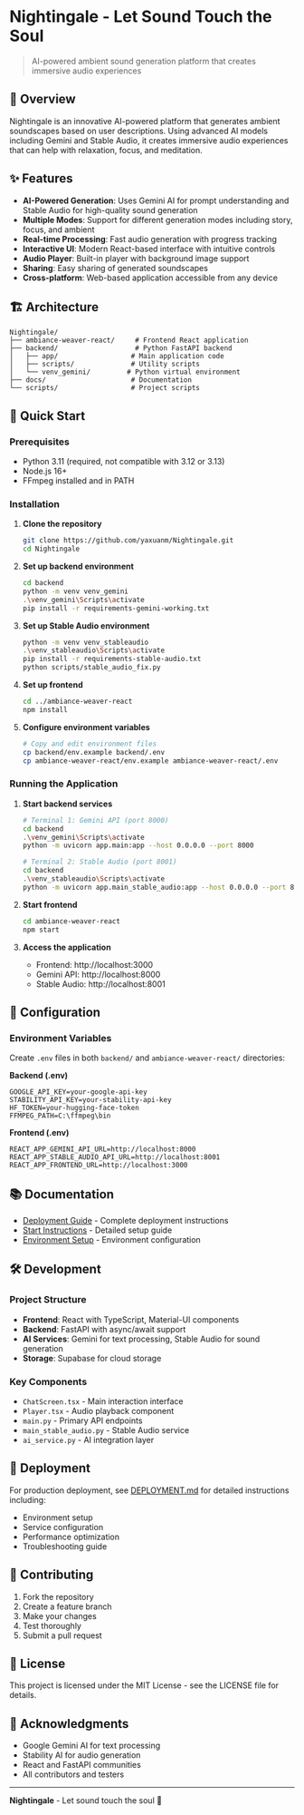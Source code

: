 # Nightingale - Let Sound Touch the Soul

> AI-powered ambient sound generation platform that creates immersive audio experiences

## 🌟 Overview

Nightingale is an innovative AI-powered platform that generates ambient soundscapes based on user descriptions. Using advanced AI models including Gemini and Stable Audio, it creates immersive audio experiences that can help with relaxation, focus, and meditation.

## ✨ Features

- **AI-Powered Generation**: Uses Gemini AI for prompt understanding and Stable Audio for high-quality sound generation
- **Multiple Modes**: Support for different generation modes including story, focus, and ambient
- **Real-time Processing**: Fast audio generation with progress tracking
- **Interactive UI**: Modern React-based interface with intuitive controls
- **Audio Player**: Built-in player with background image support
- **Sharing**: Easy sharing of generated soundscapes
- **Cross-platform**: Web-based application accessible from any device

## 🏗️ Architecture

```
Nightingale/
├── ambiance-weaver-react/     # Frontend React application
├── backend/                   # Python FastAPI backend
│   ├── app/                  # Main application code
│   ├── scripts/              # Utility scripts
│   └── venv_gemini/         # Python virtual environment
├── docs/                     # Documentation
└── scripts/                  # Project scripts
```

## 🚀 Quick Start

### Prerequisites

- Python 3.11 (required, not compatible with 3.12 or 3.13)
- Node.js 16+
- FFmpeg installed and in PATH

### Installation

1. **Clone the repository**
   ```bash
   git clone https://github.com/yaxuanm/Nightingale.git
   cd Nightingale
   ```

2. **Set up backend environment**
   ```bash
   cd backend
   python -m venv venv_gemini
   .\venv_gemini\Scripts\activate
   pip install -r requirements-gemini-working.txt
   ```

3. **Set up Stable Audio environment**
   ```bash
   python -m venv venv_stableaudio
   .\venv_stableaudio\Scripts\activate
   pip install -r requirements-stable-audio.txt
   python scripts/stable_audio_fix.py
   ```

4. **Set up frontend**
   ```bash
   cd ../ambiance-weaver-react
   npm install
   ```

5. **Configure environment variables**
   ```bash
   # Copy and edit environment files
   cp backend/env.example backend/.env
   cp ambiance-weaver-react/env.example ambiance-weaver-react/.env
   ```

### Running the Application

1. **Start backend services**
   ```bash
   # Terminal 1: Gemini API (port 8000)
   cd backend
   .\venv_gemini\Scripts\activate
   python -m uvicorn app.main:app --host 0.0.0.0 --port 8000

   # Terminal 2: Stable Audio (port 8001)
   cd backend
   .\venv_stableaudio\Scripts\activate
   python -m uvicorn app.main_stable_audio:app --host 0.0.0.0 --port 8001
   ```

2. **Start frontend**
   ```bash
   cd ambiance-weaver-react
   npm start
   ```

3. **Access the application**
   - Frontend: http://localhost:3000
   - Gemini API: http://localhost:8000
   - Stable Audio: http://localhost:8001

## 🔧 Configuration

### Environment Variables

Create `.env` files in both `backend/` and `ambiance-weaver-react/` directories:

**Backend (.env)**
```env
GOOGLE_API_KEY=your-google-api-key
STABILITY_API_KEY=your-stability-api-key
HF_TOKEN=your-hugging-face-token
FFMPEG_PATH=C:\ffmpeg\bin
```

**Frontend (.env)**
```env
REACT_APP_GEMINI_API_URL=http://localhost:8000
REACT_APP_STABLE_AUDIO_API_URL=http://localhost:8001
REACT_APP_FRONTEND_URL=http://localhost:3000
```

## 📚 Documentation

- [Deployment Guide](DEPLOYMENT.md) - Complete deployment instructions
- [Start Instructions](start_instructions.txt) - Detailed setup guide
- [Environment Setup](backend/README_ENVIRONMENTS.md) - Environment configuration

## 🛠️ Development

### Project Structure

- **Frontend**: React with TypeScript, Material-UI components
- **Backend**: FastAPI with async/await support
- **AI Services**: Gemini for text processing, Stable Audio for sound generation
- **Storage**: Supabase for cloud storage

### Key Components

- `ChatScreen.tsx` - Main interaction interface
- `Player.tsx` - Audio playback component
- `main.py` - Primary API endpoints
- `main_stable_audio.py` - Stable Audio service
- `ai_service.py` - AI integration layer

## 🚀 Deployment

For production deployment, see [DEPLOYMENT.md](DEPLOYMENT.md) for detailed instructions including:

- Environment setup
- Service configuration
- Performance optimization
- Troubleshooting guide

## 🤝 Contributing

1. Fork the repository
2. Create a feature branch
3. Make your changes
4. Test thoroughly
5. Submit a pull request

## 📄 License

This project is licensed under the MIT License - see the LICENSE file for details.

## 🙏 Acknowledgments

- Google Gemini AI for text processing
- Stability AI for audio generation
- React and FastAPI communities
- All contributors and testers

---

**Nightingale** - Let sound touch the soul 🎵 